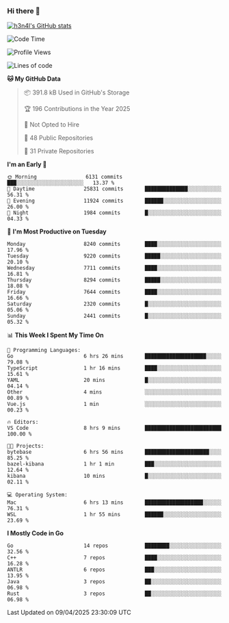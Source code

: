### Hi there 👋

[![h3n4l's GitHub stats](https://github-readme-stats.vercel.app/api?username=h3n4l&count_private=true&show_icons=true&theme=radical)](https://github.com/h3n4l/github-readme-stats)

<!--START_SECTION:waka-->
![Code Time](http://img.shields.io/badge/Code%20Time-2%2C137%20hrs%208%20mins-blue)

![Profile Views](http://img.shields.io/badge/Profile%20Views-0-blue)

![Lines of code](https://img.shields.io/badge/From%20Hello%20World%20I%27ve%20Written-15.5%20million%20lines%20of%20code-blue)

**🐱 My GitHub Data** 

> 📦 391.8 kB Used in GitHub's Storage 
 > 
> 🏆 196 Contributions in the Year 2025
 > 
> 🚫 Not Opted to Hire
 > 
> 📜 48 Public Repositories 
 > 
> 🔑 31 Private Repositories 
 > 
**I'm an Early 🐤** 

```text
🌞 Morning                6131 commits        ███░░░░░░░░░░░░░░░░░░░░░░   13.37 % 
🌆 Daytime                25831 commits       ██████████████░░░░░░░░░░░   56.31 % 
🌃 Evening                11924 commits       ██████░░░░░░░░░░░░░░░░░░░   26.00 % 
🌙 Night                  1984 commits        █░░░░░░░░░░░░░░░░░░░░░░░░   04.33 % 
```
📅 **I'm Most Productive on Tuesday** 

```text
Monday                   8240 commits        ████░░░░░░░░░░░░░░░░░░░░░   17.96 % 
Tuesday                  9220 commits        █████░░░░░░░░░░░░░░░░░░░░   20.10 % 
Wednesday                7711 commits        ████░░░░░░░░░░░░░░░░░░░░░   16.81 % 
Thursday                 8294 commits        █████░░░░░░░░░░░░░░░░░░░░   18.08 % 
Friday                   7644 commits        ████░░░░░░░░░░░░░░░░░░░░░   16.66 % 
Saturday                 2320 commits        █░░░░░░░░░░░░░░░░░░░░░░░░   05.06 % 
Sunday                   2441 commits        █░░░░░░░░░░░░░░░░░░░░░░░░   05.32 % 
```


📊 **This Week I Spent My Time On** 

```text
💬 Programming Languages: 
Go                       6 hrs 26 mins       ████████████████████░░░░░   79.08 % 
TypeScript               1 hr 16 mins        ████░░░░░░░░░░░░░░░░░░░░░   15.61 % 
YAML                     20 mins             █░░░░░░░░░░░░░░░░░░░░░░░░   04.14 % 
Other                    4 mins              ░░░░░░░░░░░░░░░░░░░░░░░░░   00.89 % 
Vue.js                   1 min               ░░░░░░░░░░░░░░░░░░░░░░░░░   00.23 % 

🔥 Editors: 
VS Code                  8 hrs 9 mins        █████████████████████████   100.00 % 

🐱‍💻 Projects: 
bytebase                 6 hrs 56 mins       █████████████████████░░░░   85.25 % 
bazel-kibana             1 hr 1 min          ███░░░░░░░░░░░░░░░░░░░░░░   12.64 % 
kibana                   10 mins             █░░░░░░░░░░░░░░░░░░░░░░░░   02.11 % 

💻 Operating System: 
Mac                      6 hrs 13 mins       ███████████████████░░░░░░   76.31 % 
WSL                      1 hr 55 mins        ██████░░░░░░░░░░░░░░░░░░░   23.69 % 
```

**I Mostly Code in Go** 

```text
Go                       14 repos            ████████░░░░░░░░░░░░░░░░░   32.56 % 
C++                      7 repos             ████░░░░░░░░░░░░░░░░░░░░░   16.28 % 
ANTLR                    6 repos             ███░░░░░░░░░░░░░░░░░░░░░░   13.95 % 
Java                     3 repos             ██░░░░░░░░░░░░░░░░░░░░░░░   06.98 % 
Rust                     3 repos             ██░░░░░░░░░░░░░░░░░░░░░░░   06.98 % 
```




 Last Updated on 09/04/2025 23:30:09 UTC
<!--END_SECTION:waka-->

